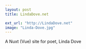 ```yaml
---
layout: post
title: LindaDove.net

ext_url: "http://LindaDove.net"
image: "Linda-Dove.jpg"
---
```


A Nuxt (Vue) site for poet, Linda Dove
